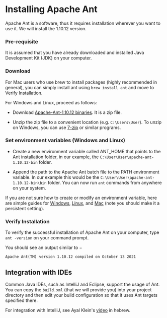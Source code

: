 # Installing Apache Ant

Apache Ant is a software, thus it requires installation wherever you want to use it.
We will install the 1.10.12 version.

### Pre-requisite

It is assumed that you have already downloaded and installed Java Development Kit (JDK) 
on your computer. 

### Download  

For Mac users who use brew to install packages (highly recommended in general), you can simply install ant using `brew install ant` and move to Verify Installation. 

For Windows and Linux, proceed as follows:

* Download [Apache-Ant-1.10.12 binaries](http://apache.spd.co.il/ant/binaries/apache-ant-1.10.12-bin.zip). 
 It is a zip file.

* Unzip the zip file to a convenient location (e.g. `C:\Users\User`). 
To unzip on Windows, you can use [7-zip](https://www.7-zip.org/) or similar programs. 

### Set environment variables (Windows and Linux)

* Create a new environment variable called ANT_HOME that points to the 
Ant installation folder, in our example, the `C:\User\User\apache-ant-1.10.12-bin` folder.

* Append the path to the Apache Ant batch file to the PATH environment variable. 
In our example this would be the `C:\User\User\apache-ant-1.10.12-bin\bin` folder.
You can now run `ant` commands from anywhere on your system.

If you are not sure how to create or modify an environment variable, 
here are simple guides for [Windows](https://www.architectryan.com/2018/08/31/how-to-change-environment-variables-on-windows-10/),
 [Linux](https://www.serverlab.ca/tutorials/linux/administration-linux/how-to-set-environment-variables-in-linux/),
 and [Mac](https://medium.com/@youngstone89/setting-up-environment-variables-in-mac-os-28e5941c771c)
 (note you should make it a persistent setting).  
 
 ### Verify Installation
 
 To verify the successful installation of Apache Ant on your computer, type `ant -version` on your command prompt.
 
 You should see an output similar to −
 ```$xslt
Apache Ant(TM) version 1.10.12 compiled on October 13 2021
```

## Integration with IDEs

Common Java IDEs, such as IntelliJ and Eclipse, support the usage of Ant.
You can copy the `build.xml` (that we will provide you) into your project directory 
and then edit your build configuration so that it uses Ant targets specified there.

For integration with IntelliJ, see Ayal Klein's [video](https://www.youtube.com/watch?v=WNHGXAygwZw&feature=youtu.be) 
in hebrew.